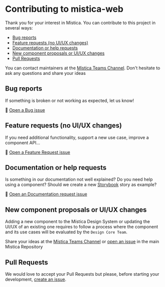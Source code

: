 # Contributing to mistica-web

Thank you for your interest in Mística. You can contribute to this project in several ways:

<!-- TOC depthFrom:2 -->

- [Bug reports](#bug-reports)
- [Feature requests (no UI/UX changes)](#feature-requests-no-uiux-changes)
- [Documentation or help requests](#documentation-or-help-requests)
- [New component proposals or UI/UX changes](#new-component-proposals-or-uiux-changes)
- [Pull Requests](#pull-requests)

<!-- /TOC -->

You can contact maintainers at the
[Mística Teams Channel](https://teams.microsoft.com/l/channel/19%3ad2e3607a32ec411b8bf492f43cd0fe0c%40thread.tacv2/General?groupId=e265fe99-929f-45d1-8154-699649674a40&tenantId=9744600e-3e04-492e-baa1-25ec245c6f10).
Don't hesitate to ask any questions and share your ideas

## Bug reports

If something is broken or not working as expected, let us know!

:bug: [Open a Bug issue](https://github.com/Telefonica/mistica-web/issues/new/choose)

## Feature requests (no UI/UX changes)

If you need additional functionality, support a new use case, improve a component API...

:construction: [Open a Feature Request issue](https://github.com/Telefonica/mistica-web/issues/new/choose)

## Documentation or help requests

Is something in our documentation not well explained? Do you need help using a component? Should we create a
new [Storybook](https://mistica-web.now.sh/) story as example?

:blue_book: [Open an Documentation request issue](https://github.com/Telefonica/mistica-web/issues/new/choose)

## New component proposals or UI/UX changes

Adding a new component to the Mística Design System or updating the UI/UX of an existing one requires to
follow a process where the component and its use cases will be evaluated by the `Design Core Team`.

Share your ideas at the
[Mística Teams Channel](https://teams.microsoft.com/l/channel/19%3ad2e3607a32ec411b8bf492f43cd0fe0c%40thread.tacv2/General?groupId=e265fe99-929f-45d1-8154-699649674a40&tenantId=9744600e-3e04-492e-baa1-25ec245c6f10)
or [open an issue](https://github.com/Telefonica/mistica/issues) in the main Mistica Repository

## Pull Requests

We would love to accept your Pull Requests but please, before starting your development,
[create an issue](https://github.com/Telefonica/mistica-web/issues/new/choose).
